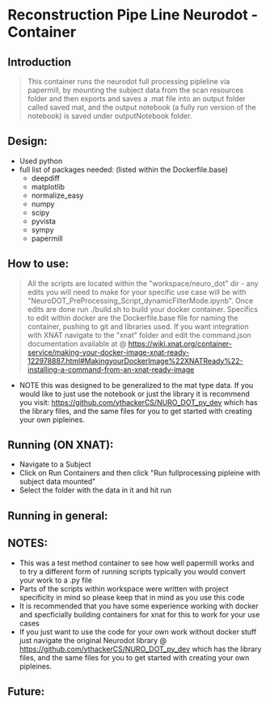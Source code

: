 # Reconstruction Pipe Line Neurodot -Container 

## Introduction

> This container runs the neurodot full processing pipleline via papermill, by mounting the subject data from the scan resources folder and then exports and saves a .mat file into an output folder called saved mat, and the output notebook (a fully run version of the notebook) is saved under outputNotebook folder. 

##  Design: 
  * Used python 
  * full list of packages needed: (listed within the Dockerfile.base)
    * deepdiff
    * matplotlib 
    * normalize_easy 
    * numpy 
    * scipy 
    * pyvista
    * sympy
    * papermill  
    
   
##  How to use:
  > All the scripts are located within the "workspace/neuro_dot" dir - any edits you will need to make for your specific use case will be with "NeuroDOT_PreProcessing_Script_dynamicFilterMode.ipynb". Once edits are done run ./build.sh to build your docker container. Specifics to edit within docker are the Dockerfile.base file for naming the container, pushing to git and libraries used. If you want integration with XNAT navigate to the "xnat" folder and edit the command.json documentation available at @ https://wiki.xnat.org/container-service/making-your-docker-image-xnat-ready-122978887.html#MakingyourDockerImage%22XNATReady%22-installing-a-command-from-an-xnat-ready-image

  * NOTE this was designed to be generalized to the mat type data. If you would like to just use the notebook or just the library it is recommend you visit: https://github.com/ythackerCS/NURO_DOT_py_dev which has the library files, and the same files for you to get started with creating your own pipleines.  

## Running (ON XNAT): 
  * Navigate to a Subject
  * Click on Run Containers and then click "Run fullprocessing pipleine with subject data mounted" 
  * Select the folder with the data in it and hit run 

## Running in general: 
  
## NOTES: 
  * This was a test method container to see how well papermill works and to try a different form of running scripts typically you would convert your work to a .py file 
  * Parts of the scripts within workspace were written with project specificity in mind so please keep that in mind as you use this code 
  * It is recommended that you have some experience working with docker and specficially building containers for xnat for this to work for your use cases 
  * If you just want to use the code for your own work without docker stuff just navigate the original Neurodot library @ https://github.com/ythackerCS/NURO_DOT_py_dev which has the library files, and the same files for you to get started with creating your own pipleines.  
  
## Future: 
  
